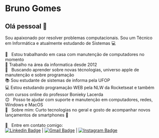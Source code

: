 # Bruno Gomes

## Olá pessoal 👋
Sou apaixonado por resolver problemas computacionais.
Sou um Técnico em Informática e atualmente estudando de Sistemas :computer:

 :rocket:  &nbsp; Estou trabalhando em casa com manutenção de computadores no momento
 <br/> :wrench: Trabalho na área da informatica desde 2012
 <br/> :purple_heart: &nbsp; Buscando aprender sobre novas técnologias, universo apple de manutenção e sobre programação
 <br/> :books: Sou estudante de sistemas de informa  pela UFOP
 <br/> :computer: Estou estudando programação WEB pela NLW da Rocketseat e também com cursos online do professor Bonieky Lacerda
 <br/> :blush: &nbsp; Posso te ajudar com suporte e manutenção em computadores, redes, Windows e MacOS
 <br/> 💬  &nbsp; Sobre mim: Curto tecnologias no geral e gosto de acompanhar novos lançamentos de smartphones :iphone:
 <br/>
 <br/> :email: &nbsp;
 Entre em contato comigo:<br/>
 [![Linkedin Badge](https://img.shields.io/badge/-Bruno%20Gomes-blue?style=flat-square&logo=Linkedin&logoColor=white&link=https://www.linkedin.com/in/brunitorg/)](https://www.linkedin.com/in/brunitorg/) 
| 
[![Gmail Badge](https://img.shields.io/badge/-brun1994@gmail.com-c14438?style=flat-square&logo=Gmail&logoColor=white&link=mailto:brun1994@gmail.com)](mailto:brun1994@gmail.com)
|
[![Instagram Badge](https://img.shields.io/badge/brunitorg-%23E4405F.svg?&style=flat-square&logo=instagram&logoColor=white&link=https://www.instagram.com/brunitorg/)](https://www.instagram.com/brunitorg/)
